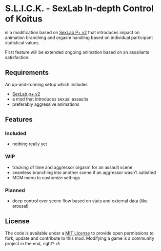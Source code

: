 # **S.L.I.C.K.** - **S**ex**L**ab **I**n-depth **C**ontrol of **K**oitus
is a modification based on [SexLab P+ v2](https://www.loverslab.com/files/file/25318-sexlab-p/) that introduces impact on animation branching and orgasm handling based on individual participant statistical values.

First feature will be extended ongoing animation based on an assailants satisfaction.

## Requirements
An up-and-running setup which includes
 - [SexLab p+ v2](https://www.loverslab.com/files/file/25318-sexlab-p/)
 - a mod that introduces sexual assaults
 - preferably aggressive animations

## Features
### Included
 - nothing really yet

### WIP
 - tracking of time and aggressor orgasm for an assault scene
 - seamless branching into another scene if an aggressor wasn't satisfied
 - MCM menu to customize settings

### Planned
 - deep control over scene flow based on stats and external data (like arousal)

## License
The code is available under a [MIT License](https://mit-license.org) to provide open permissions to fork, update and contribute to this mod. Modifying a game is a community project in the end, right? `<3`

